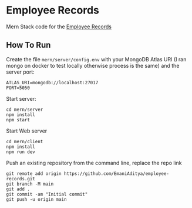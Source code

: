 # Employee Records
Mern Stack code for the [Employee Records](https://www.github.com/EmaniAditya/employee-records)


## How To Run
Create the file `mern/server/config.env` with your MongoDB Atlas URI (I ran mongo on docker to test locally otherwise process is the same) and the server port:
```
ATLAS_URI=mongodb://localhost:27017
PORT=5050
```

Start server:
```
cd mern/server
npm install
npm start
```

Start Web server
```
cd mern/client
npm install
npm run dev
```


Push an existing repository from the command line, replace the repo link
```
git remote add origin https://github.com/EmaniAditya/employee-records.git
git branch -M main
git add .
git commit -am "Initial commit"
git push -u origin main
```